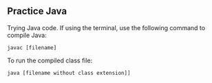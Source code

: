 ## Practice Java

Trying Java code. If using the terminal, use the following command to compile Java:

	javac [filename]

To run the compiled class file:

	java [filename without class extension]]
